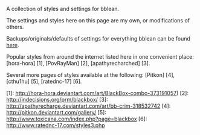 A collection of styles and settings for bblean.

The settings and styles here on this page are my own, or modifications of others. 

Backups/originals/defaults of settings for everything bblean can be found [here][0].

Popular styles from around the internet listed here in one convenient place:
[hora-hora] [1],
[PovRayMan] [2],
[apathyrecharched] [3]. 

Several more pages of styles available at the following:
[Pitkon] [4], 
[cthu1hu] [5],
[ratednc-17] [6].


[0]: https://github.com/brenttaylor/bblean_x64
[1]: http://hora-hora.deviantart.com/art/BlackBox-combo-373191057)
[2]: http://indecisions.org/prm/blackbox/
[3]: http://apathyrecharge.deviantart.com/art/bb-crim-318532742
[4]: http://pitkon.deviantart.com/gallery/
[5]: http://www.toxicana.com/index.php?page=blackbox
[6]: http://www.ratednc-17.com/styles3.php
